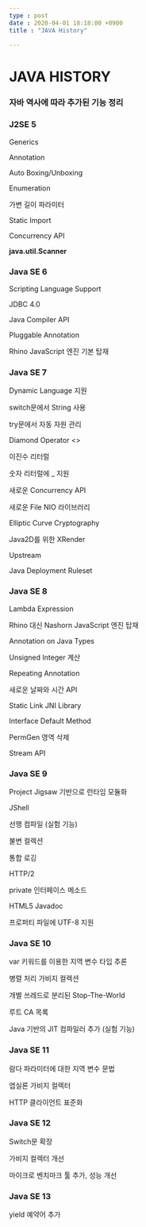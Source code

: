 ```yaml
---
type : post
date : 2020-04-01 18:18:00 +0900
title : "JAVA History"

---
```


# JAVA HISTORY

### 자바 역사에 따라 추가된 기능 정리



### J2SE 5

Generics

Annotation

Auto Boxing/Unboxing

Enumeration

가변 길이 파라미터

Static Import

Concurrency API 

__java.util.Scanner__ 





### Java SE 6

Scripting Language Support

JDBC 4.0

Java Compiler API

Pluggable Annotation 

Rhino JavaScript 엔진 기본 탑재





### Java SE 7

Dynamic Language 지원

switch문에서 String 사용

try문에서 자동 자원 관리

Diamond Operator <>

이진수 리터럴

숫자 리터럴에 _ 지원

새로운 Concurrency API

새로운 File NIO 라이브러리

Elliptic Curve Cryptography

Java2D를 위한 XRender

Upstream

Java Deployment Ruleset





### Java SE 8

 Lambda Expression

Rhino 대신 Nashorn JavaScript 엔진 탑재

Annotation on Java Types

Unsigned Integer 계산

Repeating Annotation

새로운 날짜와 시간 API

Static Link JNI Library

Interface Default Method

PermGen 영역 삭제

Stream API





### Java SE 9

Project Jigsaw 기반으로 런타임 모듈화

JShell 

선행 컴파일 (실험 기능)

불변 컬렉션

통합 로깅

HTTP/2

private 인터페이스 메소드

HTML5 Javadoc

프로퍼티 파일에 UTF-8 지원





### Java SE 10

var 키워드를 이용한 지역 변수 타입 추론

병렬 처리 가비지 컬렉션

개별 쓰레드로 분리된 Stop-The-World

루트 CA 목록

Java 기반의 JIT 컴파일러 추가 (실험 기능)





### Java SE 11

 람다 파라미터에 대한 지역 변수 문법

엡실론 가비지 컬렉터

HTTP 클라이언트 표준화





### Java SE 12

Switch문 확장

가비지 컬렉터 개선

마이크로 벤치마크 툴 추가, 성능 개선





### Java SE 13

yield 예약어 추가